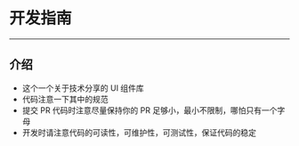# 开发指南

---

## 介绍

- 这个一个关于技术分享的 UI 组件库
- 代码注意一下其中的规范
- 提交 PR 代码时注意尽量保持你的 PR 足够小，最小不限制，哪怕只有一个字母
- 开发时请注意代码的可读性，可维护性，可测试性，保证代码的稳定

